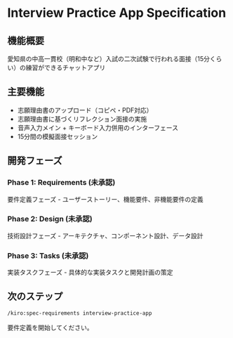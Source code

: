 # Interview Practice App Specification

## 機能概要
愛知県の中高一貫校（明和中など）入試の二次試験で行われる面接（15分くらい）の練習ができるチャットアプリ

## 主要機能
- 志願理由書のアップロード（コピペ・PDF対応）
- 志願理由書に基づくリフレクション面接の実施
- 音声入力メイン + キーボード入力併用のインターフェース
- 15分間の模擬面接セッション

## 開発フェーズ

### Phase 1: Requirements (未承認)
要件定義フェーズ - ユーザーストーリー、機能要件、非機能要件の定義

### Phase 2: Design (未承認) 
技術設計フェーズ - アーキテクチャ、コンポーネント設計、データ設計

### Phase 3: Tasks (未承認)
実装タスクフェーズ - 具体的な実装タスクと開発計画の策定

## 次のステップ
```bash
/kiro:spec-requirements interview-practice-app
```

要件定義を開始してください。